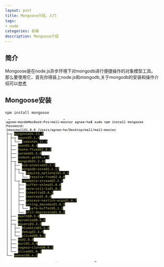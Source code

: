 ```yaml
---
layout: post
title: Mongoose介绍、入门
tags:
- node
categories: 前端
description: Mongoose介绍
---
```




<!-- more -->

## 简介
Mongoose是在node.js异步环境下对mongodb进行便捷操作的对象模型工具。<br />
那么要使用它，首先你得装上node.js和mongodb,关于mongodb的安装和操作介绍可以[参考](http://www.runoob.com/mongodb/mongodb-window-install.html)<br />
## Mongoose安装
```
npm install mongoose
```
![](https://github.com/Agnee-he/agnee-he.github.com/blob/master/assets/img/mongoose-install.png)